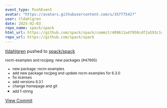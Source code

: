 ```yaml
---
event_type: PushEvent
avatar: "https://avatars.githubusercontent.com/u/35777542?"
user: tldahlgren
date: 2025-02-03
repo_name: spack/spack
html_url: https://github.com/spack/spack/commit/409611a47950cdf2a593c1c66eb59bb0a9ec2eb0
repo_url: https://github.com/spack/spack
---
```


<a href='https://github.com/tldahlgren' target='_blank'>tldahlgren</a> pushed to <a href='https://github.com/spack/spack' target='_blank'>spack/spack</a>

<small>rocm-examples and rocjpeg: new packages (#47695)

* new package: rocm-examples
* add new package rocjpeg and update rocm-examples for 6.3.0
* fix licenses
* add versions 6.3.1
* change homepage and git
* add f-string</small>

<a href='https://github.com/spack/spack/commit/409611a47950cdf2a593c1c66eb59bb0a9ec2eb0' target='_blank'>View Commit</a>